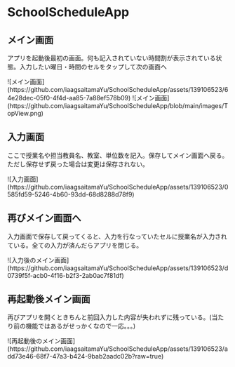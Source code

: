 # SchoolScheduleApp
<h2>メイン画面</h2>
<p>アプリを起動後最初の画面。何も記入されていない時間割が表示されている状態。入力したい曜日・時間のセルをタップして次の画面へ</p>
![メイン画面](https://github.com/iaagsaitamaYu/SchoolScheduleApp/assets/139106523/64e28dec-05f0-4f4d-aa85-7a88ef578b09)
![メイン画面](https://github.com/iaagsaitamaYu/SchoolScheduleApp/blob/main/images/TopView.png)
<h2>入力画面</h2>
<p>ここで授業名や担当教員名、教室、単位数を記入。保存してメイン画面へ戻る。ただし保存せず戻った場合は変更は保存されない。</p>
![入力画面](https://github.com/iaagsaitamaYu/SchoolScheduleApp/assets/139106523/0585fd59-5246-4b60-93dd-68d8288d78f9)

<h2>再びメイン画面へ</h2>
<p>入力画面で保存して戻ってくると、入力を行なっていたセルに授業名が入力されている。全ての入力が済んだらアプリを閉じる。</p>
![入力後のメイン画面](https://github.com/iaagsaitamaYu/SchoolScheduleApp/assets/139106523/d0739f5f-acb0-4f16-b2f3-2ab0ac7f81df)

<h2>再起動後メイン画面</h2>
<p>再びアプリを開くときちんと前回入力した内容が失われずに残っている。<span color="red">(当たり前の機能ではあるがせっかくなので一応。。。)</span></p>
![再起動後のメイン画面](https://github.com/iaagsaitamaYu/SchoolScheduleApp/assets/139106523/add73e46-68f7-47a3-b424-9bab2aadc02b?raw=true)

